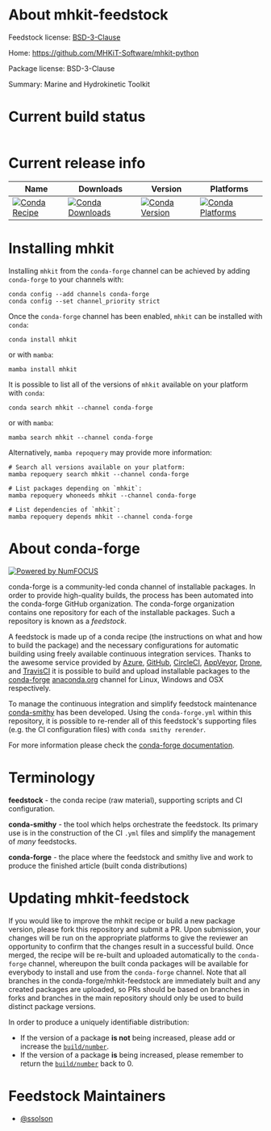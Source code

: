 About mhkit-feedstock
=====================

Feedstock license: [BSD-3-Clause](https://github.com/conda-forge/mhkit-feedstock/blob/main/LICENSE.txt)

Home: https://github.com/MHKiT-Software/mhkit-python

Package license: BSD-3-Clause

Summary: Marine and Hydrokinetic Toolkit

Current build status
====================


<table>
</table>

Current release info
====================

| Name | Downloads | Version | Platforms |
| --- | --- | --- | --- |
| [![Conda Recipe](https://img.shields.io/badge/recipe-mhkit-green.svg)](https://anaconda.org/conda-forge/mhkit) | [![Conda Downloads](https://img.shields.io/conda/dn/conda-forge/mhkit.svg)](https://anaconda.org/conda-forge/mhkit) | [![Conda Version](https://img.shields.io/conda/vn/conda-forge/mhkit.svg)](https://anaconda.org/conda-forge/mhkit) | [![Conda Platforms](https://img.shields.io/conda/pn/conda-forge/mhkit.svg)](https://anaconda.org/conda-forge/mhkit) |

Installing mhkit
================

Installing `mhkit` from the `conda-forge` channel can be achieved by adding `conda-forge` to your channels with:

```
conda config --add channels conda-forge
conda config --set channel_priority strict
```

Once the `conda-forge` channel has been enabled, `mhkit` can be installed with `conda`:

```
conda install mhkit
```

or with `mamba`:

```
mamba install mhkit
```

It is possible to list all of the versions of `mhkit` available on your platform with `conda`:

```
conda search mhkit --channel conda-forge
```

or with `mamba`:

```
mamba search mhkit --channel conda-forge
```

Alternatively, `mamba repoquery` may provide more information:

```
# Search all versions available on your platform:
mamba repoquery search mhkit --channel conda-forge

# List packages depending on `mhkit`:
mamba repoquery whoneeds mhkit --channel conda-forge

# List dependencies of `mhkit`:
mamba repoquery depends mhkit --channel conda-forge
```


About conda-forge
=================

[![Powered by
NumFOCUS](https://img.shields.io/badge/powered%20by-NumFOCUS-orange.svg?style=flat&colorA=E1523D&colorB=007D8A)](https://numfocus.org)

conda-forge is a community-led conda channel of installable packages.
In order to provide high-quality builds, the process has been automated into the
conda-forge GitHub organization. The conda-forge organization contains one repository
for each of the installable packages. Such a repository is known as a *feedstock*.

A feedstock is made up of a conda recipe (the instructions on what and how to build
the package) and the necessary configurations for automatic building using freely
available continuous integration services. Thanks to the awesome service provided by
[Azure](https://azure.microsoft.com/en-us/services/devops/), [GitHub](https://github.com/),
[CircleCI](https://circleci.com/), [AppVeyor](https://www.appveyor.com/),
[Drone](https://cloud.drone.io/welcome), and [TravisCI](https://travis-ci.com/)
it is possible to build and upload installable packages to the
[conda-forge](https://anaconda.org/conda-forge) [anaconda.org](https://anaconda.org/)
channel for Linux, Windows and OSX respectively.

To manage the continuous integration and simplify feedstock maintenance
[conda-smithy](https://github.com/conda-forge/conda-smithy) has been developed.
Using the ``conda-forge.yml`` within this repository, it is possible to re-render all of
this feedstock's supporting files (e.g. the CI configuration files) with ``conda smithy rerender``.

For more information please check the [conda-forge documentation](https://conda-forge.org/docs/).

Terminology
===========

**feedstock** - the conda recipe (raw material), supporting scripts and CI configuration.

**conda-smithy** - the tool which helps orchestrate the feedstock.
                   Its primary use is in the construction of the CI ``.yml`` files
                   and simplify the management of *many* feedstocks.

**conda-forge** - the place where the feedstock and smithy live and work to
                  produce the finished article (built conda distributions)


Updating mhkit-feedstock
========================

If you would like to improve the mhkit recipe or build a new
package version, please fork this repository and submit a PR. Upon submission,
your changes will be run on the appropriate platforms to give the reviewer an
opportunity to confirm that the changes result in a successful build. Once
merged, the recipe will be re-built and uploaded automatically to the
`conda-forge` channel, whereupon the built conda packages will be available for
everybody to install and use from the `conda-forge` channel.
Note that all branches in the conda-forge/mhkit-feedstock are
immediately built and any created packages are uploaded, so PRs should be based
on branches in forks and branches in the main repository should only be used to
build distinct package versions.

In order to produce a uniquely identifiable distribution:
 * If the version of a package **is not** being increased, please add or increase
   the [``build/number``](https://docs.conda.io/projects/conda-build/en/latest/resources/define-metadata.html#build-number-and-string).
 * If the version of a package **is** being increased, please remember to return
   the [``build/number``](https://docs.conda.io/projects/conda-build/en/latest/resources/define-metadata.html#build-number-and-string)
   back to 0.

Feedstock Maintainers
=====================

* [@ssolson](https://github.com/ssolson/)

